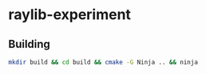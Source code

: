 # raylib-experiment

## Building

```bash
mkdir build && cd build && cmake -G Ninja .. && ninja 
```
